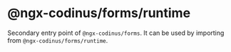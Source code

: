 # @ngx-codinus/forms/runtime

Secondary entry point of `@ngx-codinus/forms`. It can be used by importing from `@ngx-codinus/forms/runtime`.
